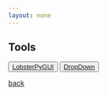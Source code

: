 ```yaml
---
layout: none
---
```


## Tools

<button name="button" onclick="https://github.com/QuantumChemist/LobsterPyGUI">[LobsterPyGUI](https://github.com/QuantumChemist/LobsterPyGUI)</button>
<button name="button" onclick="https://quantumchemist.github.io/dropdown">[DropDown](https://quantumchemist.github.io/dropdown)</button>


[back](./)
